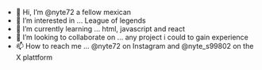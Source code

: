 - 👋 Hi, I’m @nyte72 a fellow mexican 
- 👀 I’m interested in ... League of legends
- 🌱 I’m currently learning ... html, javascript and react
- 💞️ I’m looking to collaborate on ... any project i could to gain experience
- 📫 How to reach me ... @nyte72 on Instagram and @nyte_s99802 on the X plattform
 
<!---
nyte72/nyte72 is a ✨ special ✨ repository because its `README.md` (this file) appears on your GitHub profile.
You can click the Preview link to take a look at your changes.
--->
